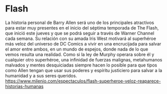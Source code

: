 # Flash

La historia personal de Barry Allen será uno de los principales atractivos para estar muy presentes en el inicio del séptima temporada de The Flash, que inició este jueves y que se podrá seguir a través de Warner Channel cada semana. Su relación con su amada Iris West motivará al superhéroe más veloz del universo de DC Comics a vivir en una encrucijada para salvar el amor entre ambos, en un mundo de espejos, donde nada de lo que vemos resulta una realidad. Como si la ley de Murphy operara sobre él y cualquier otro superhéroe, una infinidad de fuerzas malignas, metahumanos malvados y mentes desquiciadas siempre hacen lo posible para que tipos como Allen tengan que usar sus poderes y espíritu justiciero para salvar a la humanidad y a sus seres queridos. https://www.milenio.com/espectaculos/flash-superheroe-veloz-reaparece-historias-humanas

